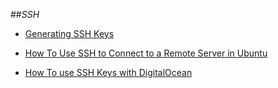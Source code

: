 ##_SSH_

- [Generating SSH Keys](https://help.github.com/articles/generating-ssh-keys)

- [How To Use SSH to Connect to a Remote Server in Ubuntu](https://www.digitalocean.com/community/articles/how-to-use-ssh-to-connect-to-a-remote-server-in-ubuntu)

- [How To use SSH Keys with DigitalOcean](https://www.digitalocean.com/community/articles/how-to-use-ssh-keys-with-digitalocean-droplets)